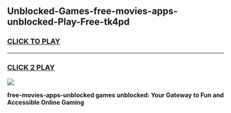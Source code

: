 
## Unblocked-Games-free-movies-apps-unblocked-Play-Free-tk4pd
<h3>
<a href="https://premium76.site?title=free-movies-apps-unblocked&ref=23A">CLICK TO PLAY</a></h3>
<hr>

<h3>
<a href="https://premium76.site?title=free-movies-apps-unblocked&ref=23A">CLICK 2 PLAY</a>
  
</h3>

<a href="https://premium76.site?title=free-movies-apps-unblocked&ref=23A"><img src="https://clearcache.store/games.png"></a>


**free-movies-apps-unblocked games unblocked: Your Gateway to Fun and Accessible Online Gaming**
